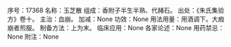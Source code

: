 序号：17368
名称：玉芝散
组成：香附子半生半熟、代赭石。
出处：《朱氏集验方》卷十。
主治：血崩。
加减：None
功效：None
用法用量：用酒调下。大瘕崩者煎服。
制备方法：上为末。
临床应用：None
各家论述：None
用药禁忌：None
附注：None

